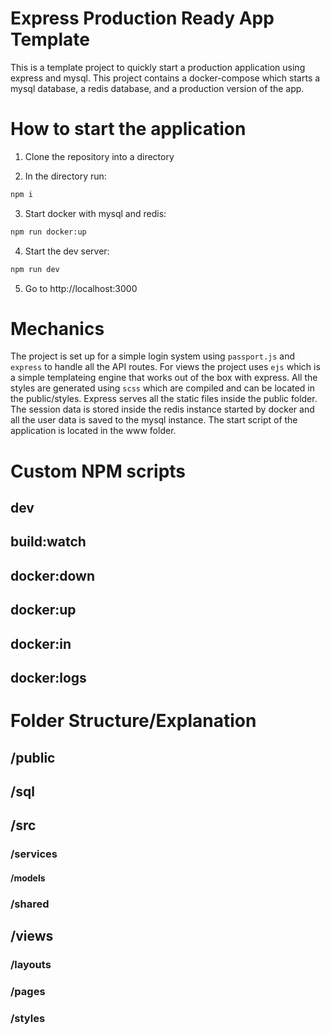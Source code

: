 # Express Production Ready App Template

This is a template project to quickly start a production application using
express and mysql. This project contains a docker-compose which starts a mysql
database, a redis database, and a production version of the app.

# How to start the application

1. Clone the repository into a directory

2. In the directory run:

```sh
npm i
```

3. Start docker with mysql and redis:

```sh
npm run docker:up
```

4. Start the dev server:

```sh
npm run dev
```

5. Go to http://localhost:3000

# Mechanics

The project is set up for a simple login system using `passport.js` and
`express` to handle all the API routes. For views the project uses `ejs` which
is a simple templateing engine that works out of the box with express. All the
styles are generated using `scss` which are compiled and can be located in the
public/styles. Express serves all the static files inside the public folder.
The session data is stored inside the redis instance started by docker and all
the user data is saved to the mysql instance. The start script of the
application is located in the www folder.

# Custom NPM scripts

## dev

## build:watch

## docker:down

## docker:up

## docker:in

## docker:logs

# Folder Structure/Explanation

## /public

## /sql

## /src

### /services

#### /models

### /shared

## /views

### /layouts

### /pages

### /styles
